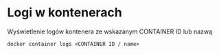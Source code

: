 # Logi w kontenerach
Wyświetlenie logów kontenera ze wskazanym CONTAINER ID lub nazwą  
```commandline 
docker container logs <CONTAINER ID / name>  
```  